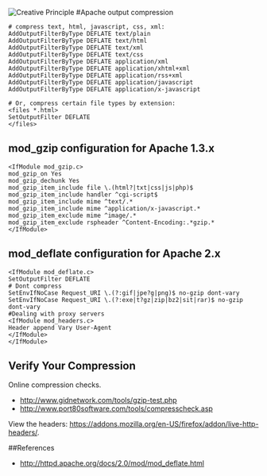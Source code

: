 ![Creative Principle](http://creativeprinciple.com.au/logo2.png)
#Apache output compression

	# compress text, html, javascript, css, xml:
	AddOutputFilterByType DEFLATE text/plain
	AddOutputFilterByType DEFLATE text/html
	AddOutputFilterByType DEFLATE text/xml
	AddOutputFilterByType DEFLATE text/css
	AddOutputFilterByType DEFLATE application/xml
	AddOutputFilterByType DEFLATE application/xhtml+xml
	AddOutputFilterByType DEFLATE application/rss+xml
	AddOutputFilterByType DEFLATE application/javascript
	AddOutputFilterByType DEFLATE application/x-javascript

	# Or, compress certain file types by extension:
	<files *.html>
	SetOutputFilter DEFLATE
	</files>
	
## mod_gzip configuration for Apache 1.3.x

	<IfModule mod_gzip.c>
	mod_gzip_on Yes
	mod_gzip_dechunk Yes
	mod_gzip_item_include file \.(html?|txt|css|js|php)$
	mod_gzip_item_include handler ^cgi-script$
	mod_gzip_item_include mime ^text/.*
	mod_gzip_item_include mime ^application/x-javascript.*
	mod_gzip_item_exclude mime ^image/.*
	mod_gzip_item_exclude rspheader ^Content-Encoding:.*gzip.*
	</IfModule>

## mod_deflate configuration for Apache 2.x

	<IfModule mod_deflate.c>
	SetOutputFilter DEFLATE
	# Dont compress
	SetEnvIfNoCase Request_URI \.(?:gif|jpe?g|png)$ no-gzip dont-vary
	SetEnvIfNoCase Request_URI \.(?:exe|t?gz|zip|bz2|sit|rar)$ no-gzip dont-vary
	#Dealing with proxy servers
	<IfModule mod_headers.c>
	Header append Vary User-Agent
	</IfModule>
	</IfModule>

## Verify Your Compression

Online compression checks.

 * http://www.gidnetwork.com/tools/gzip-test.php
 * http://www.port80software.com/tools/compresscheck.asp
 
View the headers: https://addons.mozilla.org/en-US/firefox/addon/live-http-headers/.

##References
* http://httpd.apache.org/docs/2.0/mod/mod_deflate.html